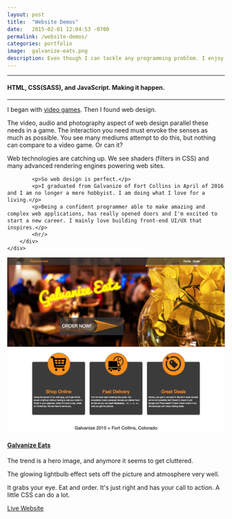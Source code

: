 ```yaml
---
layout: post
title:  "Website Demos"
date:   2015-02-01 12:04:53 -0700
permalink: /website-demos/
categories: portfolio
image:	galvanize-eats.png
description: Even though I can tackle any programming problem. I enjoy the front-end user experience the most. Being creative, and making functional eye-candy is something I could do every day. 
---
```



<div class="row">
	<div class="col-xs-12 col-sm-12 col-md-8 col-md-offset-2 col-lg-8 col-lg-offset-2">
		<div class="row">
			<hr/>
				<h4>HTML, CSS(SASS), and JavaScript. Making it happen.</h4>
			<hr/>
			<p>I began with <a href="/torque-3d-demos/">video games</a>. Then I found web design.</p>
			<p>The video, audio and photography aspect of web design parallel these needs in a game. The interaction you need must envoke the senses as much as possible. You see many mediums attempt to do this, but nothing can compare to a video game. Or can it?</p>
			<p>Web technologies are catching up. We see shaders (filters in CSS) and many advanced rendering engines powering web sites.</p>

			<p>So web design is perfect.</p>
			<p>I graduated from Galvanize of Fort Collins in April of 2016 and I am no longer a mere hobbyist. I am doing what I love for a living.</p>
			<p>Being a confident programmer able to make amazing and complex web applications, has really opened doors and I'm excited to start a new career. I mainly love building front-end UI/UX that inspires.</p>
			<hr/>
		</div>
	</div>
</div>
<div class="row">
	<div class="col-xs-12 col-sm-12 col-md-8 col-md-offset-2 col-lg-8 col-lg-offset-2">
		<div class="col-xs-12 col-sm-12 col-md-5 col-lg-5">
			<img src="/assets/images/galvanize-eats.png"/>
		</div>
		<div class="col-xs-12 col-sm-12 col-md-7 col-lg-7">
			<h4><a href="https://gschool-eats-jeremy.firebaseapp.com/">Galvanize Eats</a></h4>
			<p>The trend is a hero image, and anymore it seems to get cluttered.</p>
			<p>The glowing lightbulb effect sets off the picture and atmosphere very well.</p>
			<p>It grabs your eye. Eat and order. It's just right and has your call to action. A little CSS can do a lot.</p>
			<p><a href="https://gschool-eats-jeremy.firebaseapp.com/">Live Website</a></p> 
		</div>
	</div>
</div>
